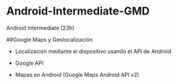 # Android-Intermediate-GMD
Android Intermediate (23h)

##Google Maps y Geolocalización

  - Localización mediante el dispositivo usando el API de Android

  - Google API

  - Mapas en Android (Google Maps Android API v2)

